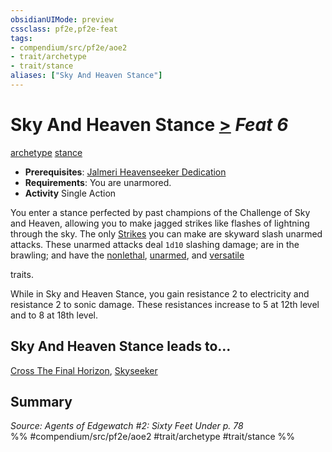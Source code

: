 ```yaml
---
obsidianUIMode: preview
cssclass: pf2e,pf2e-feat
tags:
- compendium/src/pf2e/aoe2
- trait/archetype
- trait/stance
aliases: ["Sky And Heaven Stance"]
---
```

# Sky And Heaven Stance  [>](../../rules/core-rulebook/chapter-9-playing-the-game.md#Actions "Single Action") *Feat 6*  
[archetype](../../rules/traits/archetype.md)  [stance](../../rules/traits/stance.md)  

- **Prerequisites**: [Jalmeri Heavenseeker Dedication](jalmeri-heavenseeker-dedication-aoe2.md)
- **Requirements**: You are unarmored.
- **Activity** Single Action

You enter a stance perfected by past champions of the Challenge of Sky and Heaven, allowing you to make jagged strikes like flashes of lightning through the sky. The only [Strikes](../../rules/actions/strike.md) you can make are skyward slash unarmed attacks. These unarmed attacks deal `1d10` slashing damage; are in the brawling; and have the [nonlethal](../../rules/traits/nonlethal.md), [unarmed](../../rules/traits/unarmed.md), and [versatile <P>](../../rules/traits/versatile.md) traits.

While in Sky and Heaven Stance, you gain resistance 2 to electricity and resistance 2 to sonic damage. These resistances increase to 5 at 12th level and to 8 at 18th level.

## Sky And Heaven Stance leads to...

[Cross The Final Horizon](cross-the-final-horizon-aoe2.md), [Skyseeker](skyseeker-aoe2.md)

## Summary

*Source: Agents of Edgewatch #2: Sixty Feet Under p. 78*  
%% #compendium/src/pf2e/aoe2 #trait/archetype #trait/stance %%